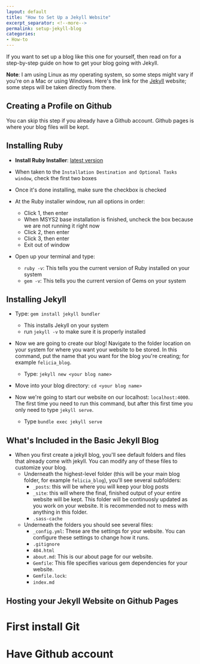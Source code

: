 ```yaml
---
layout: default
title: "How to Set Up a Jekyll Website"
excerpt_separator: <!--more-->
permalink: setup-jekyll-blog
categories: 
- How-to
---
```


If you want to set up a blog like this one for yourself, then read on for a step-by-step guide on how to get your blog going with Jekyll. 

**Note**: I am using Linux as my operating system, so some steps might vary if you're on a Mac or using Windows. Here's the link for the [Jekyll](https://jekyllrb.com/) website; some steps will be taken directly from there.

<!--more-->

## Creating a Profile on Github

You can skip this step if you already have a Github account. Github pages is where your blog files will be kept. 

## **Installing Ruby**

- **Install Ruby Installer**: [latest version](https://rubyinstaller.org/downloads/)

- When taken to the `Installation Destination and Optional Tasks window`, check the first two boxes

- Once it's done installing, make sure the checkbox is checked

- At the Ruby installer window, run all options in order: 
  - Click 1, then enter
  - When MSYS2 base installation is finished, uncheck the box because we are not running it right now
  - Click 2, then enter
  - Click 3, then enter
  - Exit out of window

- Open up your terminal and type: 
   - `ruby -v`: This tells you the current version of Ruby installed on your system
   - `gem -v`: This tells you the current version of Gems on your system

## **Installing Jekyll**

- Type: `gem install jekyll bundler` 
   - This installs Jekyll on your system
   - run `jekyll -v` to make sure it is properly installed

- Now we are going to create our blog! Navigate to the folder location on your system for where you want your website to be stored. In this command, put the name that you want for the blog you're creating; for example `felicia_blog`. 
   - Type: `jekyll new <your blog name>`

- Move into your blog directory: `cd <your blog name>`

- Now we're going to start our website on our localhost: `localhost:4000`. The first time you need to run this command, but after this first time you only need to type `jekyll serve`.
  - Type `bundle exec jekyll serve`

## What's Included in the Basic Jekyll Blog

- When you first create a jekyll blog, you'll see default folders and files that already come with jekyll. You can modify any of these files to customize your blog.
  - Underneath the highest-level folder (this will be your main blog folder, for example `felicia_blog`), you'll see several subfolders:
    - `_posts`: this will be where you will keep your blog posts
    - `_site`: this will where the final, finished output of your entire website will be kept. This folder will be continuosly updated as you work on your website. It is recommended not to mess with anything in this folder.
    - `.sass-cache`
  - Underneath the folders you should see several files: 
    - `_config.yml`: These are the settings for your website. You can configure these settings to change how it runs.
    - `.gitignore`
    - `404.html`
    - `about.md`: This is our about page for our website.
    - `Gemfile`: This file specifies various gem dependencies for your website. 
    - `Gemfile.lock`: 
    - `index.md`

## Hosting your Jekyll Website on Github Pages

# First install Git

# Have Github account

